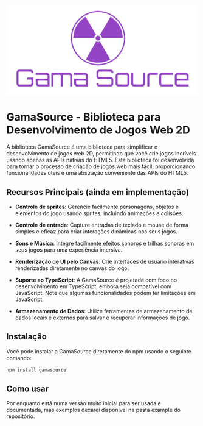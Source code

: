 <img src="./gama__source.png" align="center">

# GamaSource - Biblioteca para Desenvolvimento de Jogos Web 2D

A biblioteca GamaSource é uma biblioteca para simplificar o desenvolvimento de jogos web 2D, permitindo que você crie jogos incríveis usando apenas as APIs nativas do HTML5. Esta biblioteca foi desenvolvida para tornar o processo de criação de jogos web mais fácil, proporcionando funcionalidades úteis e uma abstração conveniente das APIs do HTML5.

## Recursos Principais (ainda em implementação)

- **Controle de sprites**: Gerencie facilmente personagens, objetos e elementos do jogo usando sprites, incluindo animações e colisões.

- **Controle de entrada**: Capture entradas de teclado e mouse de forma simples e eficaz para criar interações dinâmicas nos seus jogos.

- **Sons e Música**: Integre facilmente efeitos sonoros e trilhas sonoras em seus jogos para uma experiência imersiva.

- **Renderização de UI pelo Canvas**: Crie interfaces de usuário interativas renderizadas diretamente no canvas do jogo.

- **Suporte ao TypeScript**: A GamaSource é projetada com foco no desenvolvimento em TypeScript, embora seja compatível com JavaScript. Note que algumas funcionalidades podem ter limitações em JavaScript.

- **Armazenamento de Dados**: Utilize ferramentas de armazenamento de dados locais e externos para salvar e recuperar informações de jogo.

## Instalação

Você pode instalar a GamaSource diretamente do npm usando o seguinte comando:

```bash
npm install gamasource
```

## Como usar 

Por enquanto está numa versão muito inicial para ser usada e documentada, mas exemplos dexarei disponivel na pasta example do repositório.